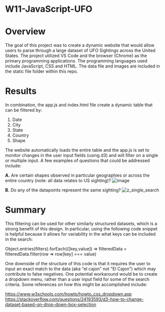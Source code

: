 # W11-JavaScript-UFO

# Overview
The goal of this project was to create a dynamic website that would allow users to parse through a large dataset of UFO Sightings across the United States. The project utilized VS Code and the browser (Chrome) as the primary programming applications. The programming languages used include JavaScript, CSS and HTML. The data file and images are included in the static file folder within this repo. 

# Results
In combination, the app.js and index.html file create a dynamic table that can be filtered by:
1. Date
2. City
3. State
4. Country
5. Shape

The website automatically loads the entire table and the app.js is set to monitor changes in the user input fields (using d3) and will filter on a single or multiple input. A few examples of questions that could be addressed include:

****A.**** Are certain shapes observed in particular geographies or across the entire country (note: all data relates to US sighting)? 
![image](https://user-images.githubusercontent.com/81983110/124404311-69d55e80-dd08-11eb-96d7-54c9685d7c8a.png)

****B.**** Do any of the datapoints represent the same sighting?
![z_single_search](https://user-images.githubusercontent.com/81983110/124404426-e49e7980-dd08-11eb-88c7-cd2074ff8acb.png)

# Summary
This filtering can be used for other similarly structured datasets, which is a strong benefit of this design. In particular, using the following code snippet is helpful because it allows for variability in the what keys can be included in the search:

Object.entries(filters).forEach(([key,value]) => filteredData = filteredData.filter(row => row[key] === value)

One downside of the structure of this code is that it requires the user to input an exact match to the data (aka "el cajon" not "El Cajon") which may contribute to false negatives. One potential workaround would be to create a dropdown menu, rather than a user input field for some of the search criteria. Some references on how this might be accomplished include:

https://www.w3schools.com/howto/howto_css_dropdown.asp
https://stackoverflow.com/questions/24193593/d3-how-to-change-dataset-based-on-drop-down-box-selection

